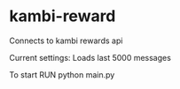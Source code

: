# kambi-reward

Connects to kambi rewards api

Current settings: Loads last 5000 messages

To start RUN 
python main.py 
